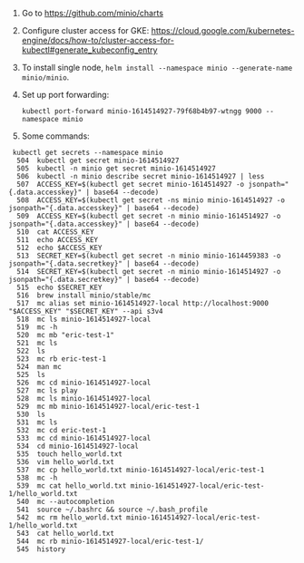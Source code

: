1. Go to https://github.com/minio/charts

1. Configure cluster access for GKE: https://cloud.google.com/kubernetes-engine/docs/how-to/cluster-access-for-kubectl#generate_kubeconfig_entry

1. To install single node, `helm install --namespace minio --generate-name minio/minio`.

1. Set up port forwarding:
    ```
    kubectl port-forward minio-1614514927-79f68b4b97-wtngg 9000 --namespace minio
    ```
1. Some commands:

```
 kubectl get secrets --namespace minio
  504  kubectl get secret minio-1614514927
  505  kubectl -n minio get secret minio-1614514927
  506  kubectl -n minio describe secret minio-1614514927 | less
  507  ACCESS_KEY=$(kubectl get secret minio-1614514927 -o jsonpath="{.data.accesskey}" | base64 --decode)
  508  ACCESS_KEY=$(kubectl get secret -ns minio minio-1614514927 -o jsonpath="{.data.accesskey}" | base64 --decode)
  509  ACCESS_KEY=$(kubectl get secret -n minio minio-1614514927 -o jsonpath="{.data.accesskey}" | base64 --decode)
  510  cat ACCESS_KEY
  511  echo ACCESS_KEY
  512  echo $ACCESS_KEY
  513  SECRET_KEY=$(kubectl get secret -n minio minio-1614459383 -o jsonpath="{.data.secretkey}" | base64 --decode)
  514  SECRET_KEY=$(kubectl get secret -n minio minio-1614514927 -o jsonpath="{.data.secretkey}" | base64 --decode)
  515  echo $SECRET_KEY
  516  brew install minio/stable/mc
  517  mc alias set minio-1614514927-local http://localhost:9000 "$ACCESS_KEY" "$SECRET_KEY" --api s3v4
  518  mc ls minio-1614514927-local
  519  mc -h
  520  mc mb "eric-test-1"
  521  mc ls
  522  ls
  523  mc rb eric-test-1
  524  man mc
  525  ls
  526  mc cd minio-1614514927-local
  527  mc ls play
  528  mc ls minio-1614514927-local
  529  mc mb minio-1614514927-local/eric-test-1
  530  ls
  531  mc ls
  532  mc cd eric-test-1
  533  mc cd minio-1614514927-local
  534  cd minio-1614514927-local
  535  touch hello_world.txt
  536  vim hello_world.txt
  537  mc cp hello_world.txt minio-1614514927-local/eric-test-1
  538  mc -h
  539  mc cat hello_world.txt minio-1614514927-local/eric-test-1/hello_world.txt
  540  mc --autocompletion
  541  source ~/.bashrc && source ~/.bash_profile
  542  mc rm hello_world.txt minio-1614514927-local/eric-test-1/hello_world.txt
  543  cat hello_world.txt
  544  mc rb minio-1614514927-local/eric-test-1/
  545  history
  ```
